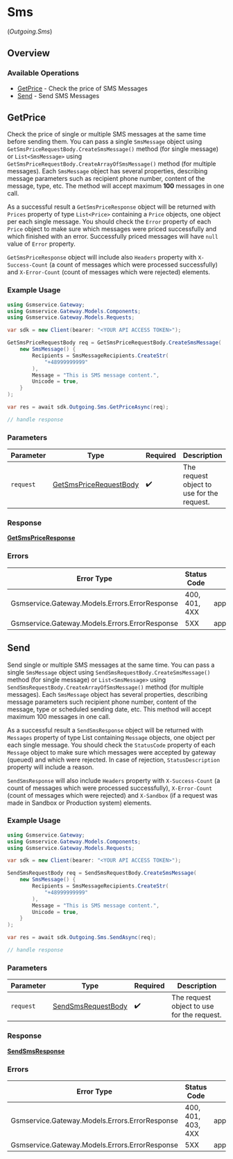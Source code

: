 # Sms
(*Outgoing.Sms*)

## Overview

### Available Operations

* [GetPrice](#getprice) - Check the price of SMS Messages
* [Send](#send) - Send SMS Messages

## GetPrice


Check the price of single or multiple SMS messages at the same time before sending them. You can pass a single `SmsMessage` object using `GetSmsPriceRequestBody.CreateSmsMessage()` method (for single message) or `List<SmsMessage>` using `GetSmsPriceRequestBody.CreateArrayOfSmsMessage()` method (for multiple messages). Each `SmsMessage` object has several properties, describing message parameters such as recipient phone number, content of the message, type, etc.
The method will accept maximum **100** messages in one call.

As a successful result a `GetSmsPriceResponse` object will be returned with `Prices` property of type `List<Price>` containing a `Price` objects, one object per each single message. You should check the `Error` property of each `Price` object to make sure which messages were priced successfully and which finished with an error. Successfully priced messages will have `null` value of `Error` property.

`GetSmsPriceResponse` object will include also `Headers` property with `X-Success-Count` (a count of messages which were processed successfully) and `X-Error-Count` (count of messages which were rejected) elements.

### Example Usage

<!-- UsageSnippet language="csharp" operationID="getSmsPrice" method="post" path="/messages/sms/price" -->
```csharp
using Gsmservice.Gateway;
using Gsmservice.Gateway.Models.Components;
using Gsmservice.Gateway.Models.Requests;

var sdk = new Client(bearer: "<YOUR API ACCESS TOKEN>");

GetSmsPriceRequestBody req = GetSmsPriceRequestBody.CreateSmsMessage(
    new SmsMessage() {
        Recipients = SmsMessageRecipients.CreateStr(
            "+48999999999"
        ),
        Message = "This is SMS message content.",
        Unicode = true,
    }
);

var res = await sdk.Outgoing.Sms.GetPriceAsync(req);

// handle response
```

### Parameters

| Parameter                                                                 | Type                                                                      | Required                                                                  | Description                                                               |
| ------------------------------------------------------------------------- | ------------------------------------------------------------------------- | ------------------------------------------------------------------------- | ------------------------------------------------------------------------- |
| `request`                                                                 | [GetSmsPriceRequestBody](../../Models/Requests/GetSmsPriceRequestBody.md) | :heavy_check_mark:                                                        | The request object to use for the request.                                |

### Response

**[GetSmsPriceResponse](../../Models/Requests/GetSmsPriceResponse.md)**

### Errors

| Error Type                                     | Status Code                                    | Content Type                                   |
| ---------------------------------------------- | ---------------------------------------------- | ---------------------------------------------- |
| Gsmservice.Gateway.Models.Errors.ErrorResponse | 400, 401, 4XX                                  | application/problem+json                       |
| Gsmservice.Gateway.Models.Errors.ErrorResponse | 5XX                                            | application/problem+json                       |

## Send


Send single or multiple SMS messages at the same time. You can pass a single `SmsMessage` object using `SendSmsRequestBody.CreateSmsMessage()` method (for single message) or `List<SmsMessage>` using `SendSmsRequestBody.CreateArrayOfSmsMessage()` method (for multiple messages). Each `SmsMessage` object has several properties, describing message parameters such recipient phone number, content of the message, type or scheduled sending date, etc. This method will accept maximum 100 messages in one call.

As a successful result a `SendSmsResponse` object will be returned with `Messages` property of type List<Message> containing `Message` objects, one object per each single message. You should check the `StatusCode` property of each `Message` object to make sure which messages were accepted by gateway (queued) and which were rejected. In case of rejection, `StatusDescription` property will include a reason.

`SendSmsResponse` will also include `Headers` property with `X-Success-Count` (a count of messages which were processed successfully), `X-Error-Count` (count of messages which were rejected) and `X-Sandbox` (if a request was made in Sandbox or Production system) elements.

### Example Usage

<!-- UsageSnippet language="csharp" operationID="sendSms" method="post" path="/messages/sms" -->
```csharp
using Gsmservice.Gateway;
using Gsmservice.Gateway.Models.Components;
using Gsmservice.Gateway.Models.Requests;

var sdk = new Client(bearer: "<YOUR API ACCESS TOKEN>");

SendSmsRequestBody req = SendSmsRequestBody.CreateSmsMessage(
    new SmsMessage() {
        Recipients = SmsMessageRecipients.CreateStr(
            "+48999999999"
        ),
        Message = "This is SMS message content.",
        Unicode = true,
    }
);

var res = await sdk.Outgoing.Sms.SendAsync(req);

// handle response
```

### Parameters

| Parameter                                                         | Type                                                              | Required                                                          | Description                                                       |
| ----------------------------------------------------------------- | ----------------------------------------------------------------- | ----------------------------------------------------------------- | ----------------------------------------------------------------- |
| `request`                                                         | [SendSmsRequestBody](../../Models/Requests/SendSmsRequestBody.md) | :heavy_check_mark:                                                | The request object to use for the request.                        |

### Response

**[SendSmsResponse](../../Models/Requests/SendSmsResponse.md)**

### Errors

| Error Type                                     | Status Code                                    | Content Type                                   |
| ---------------------------------------------- | ---------------------------------------------- | ---------------------------------------------- |
| Gsmservice.Gateway.Models.Errors.ErrorResponse | 400, 401, 403, 4XX                             | application/problem+json                       |
| Gsmservice.Gateway.Models.Errors.ErrorResponse | 5XX                                            | application/problem+json                       |